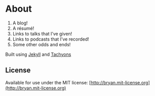 # About

1. A blog!
2. A résumé!
3. Links to talks that I’ve given!
4. Links to podcasts that I’ve recorded!
5. Some other odds and ends!

Built using [Jekyll](https://jekyllrb.com) and [Tachyons](https://tachyons.io)

## License

Available for use under the MIT license: [http://bryan.mit-license.org](http://bryan.mit-license.org)
